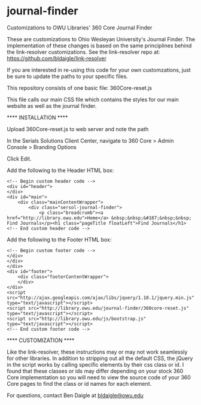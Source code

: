 journal-finder
==============

Customizations to OWU Libraries' 360 Core Journal Finder

These are customizations to Ohio Wesleyan University's Journal Finder. The implementation of these changes is based on the same principlines behind the link-resolver customizations. See the link-resolver repo at:
https://github.com/bldaigle/link-resolver

If you are interested in re-using this code for your own customzations, just be sure to update the paths to your specific files.

This repository consists of one basic file:
360Core-reset.js

This file calls our main CSS file which contains the styles for our main website as well as the journal finder.

**** INSTALLATION ****

Upload 360Core-reset.js to web server and note the path

In the Serials Solutions Client Center, navigate to 360 Core > Admin Console > Branding Options

Click Edit.

Add the following to the Header HTML box:

	<!-- Begin custom header code -->
	<div id="header">
	</div>
	<div id="main">
		<div class="mainContentWrapper">
			<div class="sersol-journal-finder">
				<p class="breadcrumb"><a href="http://library.owu.edu">Home</a> &nbsp;&nbsp;&#187;&nbsp;&nbsp; Find Journals</p><h1 class="pageTitle floatLeft">Find Journals</h1>
	<!-- End custom header code -->

Add the following to the Footer HTML box:

	<!-- Begin custom footer code -->
	</div>
	</div>
	</div>
	<div id="footer">
		<div class="footerContentWrapper">
		</div>
	</div>
	<script src="http://ajax.googleapis.com/ajax/libs/jquery/1.10.1/jquery.min.js" type="text/javascript"></script>
	<script src="http://library.owu.edu/journal-finder/360core-reset.js" type="text/javascript"></script>
	<script src="http://library.owu.edu/js/bootstrap.js" type="text/javascript"></script>
	<!-- End custom footer code -->
  
**** CUSTOMIZATION ****

Like the link-resolver, these instructions may or may not work seamlessly for other libraries.
In addition to stripping out all the default CSS, the jQuery in the script works by calling specific elements by their css class or id. I found that these classes or ids may differ depending on your stock 360 Core implementation so you will need to view the source code of your 360 Core pages to find the class or id names for each element.

For questions, contact Ben Daigle at bldaigle@owu.edu
